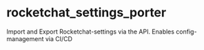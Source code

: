 # rocketchat_settings_porter
Import and Export Rocketchat-settings via the API. Enables config-management via CI/CD
